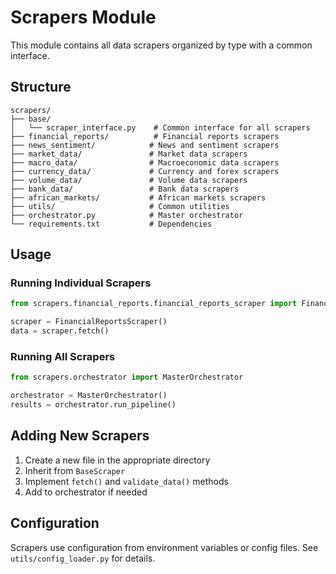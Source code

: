
# Scrapers Module

This module contains all data scrapers organized by type with a common interface.

## Structure

```
scrapers/
├── base/
│   └── scraper_interface.py    # Common interface for all scrapers
├── financial_reports/          # Financial reports scrapers
├── news_sentiment/            # News and sentiment scrapers
├── market_data/               # Market data scrapers
├── macro_data/                # Macroeconomic data scrapers
├── currency_data/             # Currency and forex scrapers
├── volume_data/               # Volume data scrapers
├── bank_data/                 # Bank data scrapers
├── african_markets/           # African markets scrapers
├── utils/                     # Common utilities
├── orchestrator.py            # Master orchestrator
└── requirements.txt           # Dependencies
```

## Usage

### Running Individual Scrapers

```python
from scrapers.financial_reports.financial_reports_scraper import FinancialReportsScraper

scraper = FinancialReportsScraper()
data = scraper.fetch()
```

### Running All Scrapers

```python
from scrapers.orchestrator import MasterOrchestrator

orchestrator = MasterOrchestrator()
results = orchestrator.run_pipeline()
```

## Adding New Scrapers

1. Create a new file in the appropriate directory
2. Inherit from `BaseScraper`
3. Implement `fetch()` and `validate_data()` methods
4. Add to orchestrator if needed

## Configuration

Scrapers use configuration from environment variables or config files.
See `utils/config_loader.py` for details.
